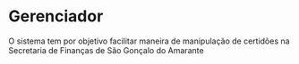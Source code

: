 # Gerenciador
O sistema tem por objetivo facilitar  maneira de manipulação de certidões na Secretaria de Finanças de São Gonçalo do Amarante
